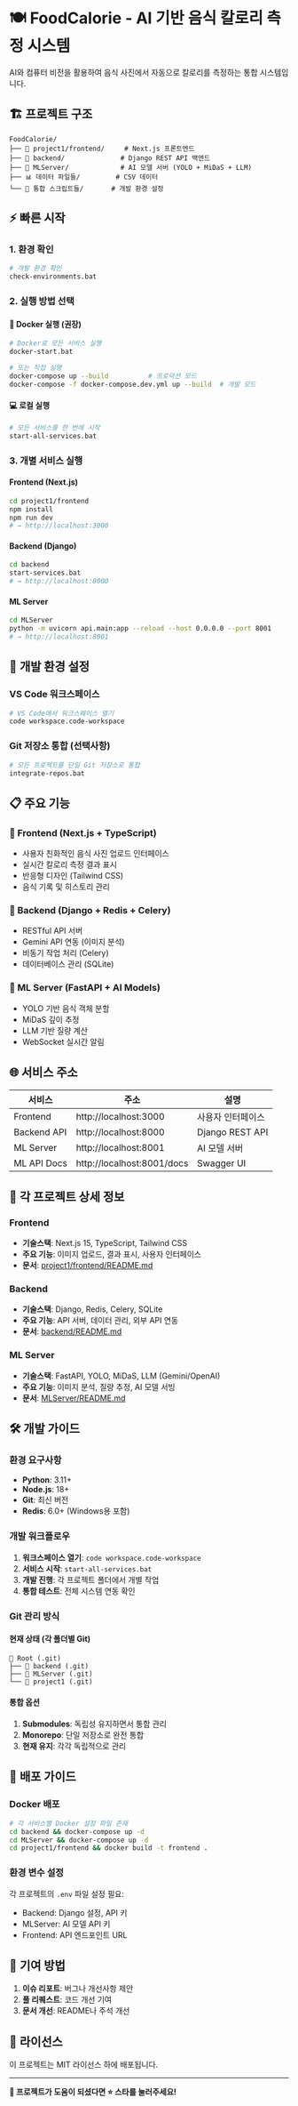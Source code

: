 # 🍽️ FoodCalorie - AI 기반 음식 칼로리 측정 시스템

AI와 컴퓨터 비전을 활용하여 음식 사진에서 자동으로 칼로리를 측정하는 통합 시스템입니다.

## 🏗️ 프로젝트 구조

```
FoodCalorie/
├── 🎨 project1/frontend/     # Next.js 프론트엔드
├── 🔧 backend/              # Django REST API 백엔드
├── 🤖 MLServer/             # AI 모델 서버 (YOLO + MiDaS + LLM)
├── 📊 데이터 파일들/         # CSV 데이터
└── 🚀 통합 스크립트들/       # 개발 환경 설정
```

## ⚡ 빠른 시작

### 1. 환경 확인

```bash
# 개발 환경 확인
check-environments.bat
```

### 2. 실행 방법 선택

#### 🐳 Docker 실행 (권장)

```bash
# Docker로 모든 서비스 실행
docker-start.bat

# 또는 직접 실행
docker-compose up --build          # 프로덕션 모드
docker-compose -f docker-compose.dev.yml up --build  # 개발 모드
```

#### 💻 로컬 실행

```bash
# 모든 서비스를 한 번에 시작
start-all-services.bat
```

### 3. 개별 서비스 실행

#### Frontend (Next.js)

```bash
cd project1/frontend
npm install
npm run dev
# → http://localhost:3000
```

#### Backend (Django)

```bash
cd backend
start-services.bat
# → http://localhost:8000
```

#### ML Server

```bash
cd MLServer
python -m uvicorn api.main:app --reload --host 0.0.0.0 --port 8001
# → http://localhost:8001
```

## 🔧 개발 환경 설정

### VS Code 워크스페이스

```bash
# VS Code에서 워크스페이스 열기
code workspace.code-workspace
```

### Git 저장소 통합 (선택사항)

```bash
# 모든 프로젝트를 단일 Git 저장소로 통합
integrate-repos.bat
```

## 📋 주요 기능

### 🎨 Frontend (Next.js + TypeScript)

- 사용자 친화적인 음식 사진 업로드 인터페이스
- 실시간 칼로리 측정 결과 표시
- 반응형 디자인 (Tailwind CSS)
- 음식 기록 및 히스토리 관리

### 🔧 Backend (Django + Redis + Celery)

- RESTful API 서버
- Gemini API 연동 (이미지 분석)
- 비동기 작업 처리 (Celery)
- 데이터베이스 관리 (SQLite)

### 🤖 ML Server (FastAPI + AI Models)

- YOLO 기반 음식 객체 분할
- MiDaS 깊이 추정
- LLM 기반 질량 계산
- WebSocket 실시간 알림

## 🌐 서비스 주소

| 서비스      | 주소                       | 설명              |
| ----------- | -------------------------- | ----------------- |
| Frontend    | http://localhost:3000      | 사용자 인터페이스 |
| Backend API | http://localhost:8000      | Django REST API   |
| ML Server   | http://localhost:8001      | AI 모델 서버      |
| ML API Docs | http://localhost:8001/docs | Swagger UI        |

## 📁 각 프로젝트 상세 정보

### Frontend

- **기술스택**: Next.js 15, TypeScript, Tailwind CSS
- **주요 기능**: 이미지 업로드, 결과 표시, 사용자 인터페이스
- **문서**: [project1/frontend/README.md](project1/frontend/README.md)

### Backend

- **기술스택**: Django, Redis, Celery, SQLite
- **주요 기능**: API 서버, 데이터 관리, 외부 API 연동
- **문서**: [backend/README.md](backend/README.md)

### ML Server

- **기술스택**: FastAPI, YOLO, MiDaS, LLM (Gemini/OpenAI)
- **주요 기능**: 이미지 분석, 질량 추정, AI 모델 서빙
- **문서**: [MLServer/README.md](MLServer/README.md)

## 🛠️ 개발 가이드

### 환경 요구사항

- **Python**: 3.11+
- **Node.js**: 18+
- **Git**: 최신 버전
- **Redis**: 6.0+ (Windows용 포함)

### 개발 워크플로우

1. **워크스페이스 열기**: `code workspace.code-workspace`
2. **서비스 시작**: `start-all-services.bat`
3. **개발 진행**: 각 프로젝트 폴더에서 개별 작업
4. **통합 테스트**: 전체 시스템 연동 확인

### Git 관리 방식

#### 현재 상태 (각 폴더별 Git)

```
📁 Root (.git)
├── 📁 backend (.git)
├── 📁 MLServer (.git)
└── 📁 project1 (.git)
```

#### 통합 옵션

1. **Submodules**: 독립성 유지하면서 통합 관리
2. **Monorepo**: 단일 저장소로 완전 통합
3. **현재 유지**: 각각 독립적으로 관리

## 🚀 배포 가이드

### Docker 배포

```bash
# 각 서비스별 Docker 설정 파일 존재
cd backend && docker-compose up -d
cd MLServer && docker-compose up -d
cd project1/frontend && docker build -t frontend .
```

### 환경 변수 설정

각 프로젝트의 `.env` 파일 설정 필요:

- Backend: Django 설정, API 키
- MLServer: AI 모델 API 키
- Frontend: API 엔드포인트 URL

## 🤝 기여 방법

1. **이슈 리포트**: 버그나 개선사항 제안
2. **풀 리퀘스트**: 코드 개선 기여
3. **문서 개선**: README나 주석 개선

## 📄 라이선스

이 프로젝트는 MIT 라이선스 하에 배포됩니다.

---

**🎉 프로젝트가 도움이 되셨다면 ⭐ 스타를 눌러주세요!**
